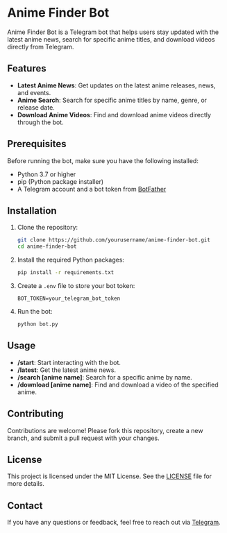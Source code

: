 # Anime Finder Bot

Anime Finder Bot is a Telegram bot that helps users stay updated with the latest anime news, search for specific anime titles, and download videos directly from Telegram.

## Features

- **Latest Anime News**: Get updates on the latest anime releases, news, and events.
- **Anime Search**: Search for specific anime titles by name, genre, or release date.
- **Download Anime Videos**: Find and download anime videos directly through the bot.

## Prerequisites

Before running the bot, make sure you have the following installed:

- Python 3.7 or higher
- pip (Python package installer)
- A Telegram account and a bot token from [BotFather](https://core.telegram.org/bots#botfather)

## Installation

1. Clone the repository:

    ```bash
    git clone https://github.com/yourusername/anime-finder-bot.git
    cd anime-finder-bot
    ```

2. Install the required Python packages:

    ```bash
    pip install -r requirements.txt
    ```

3. Create a `.env` file to store your bot token:

    ```plaintext
    BOT_TOKEN=your_telegram_bot_token
    ```

4. Run the bot:

    ```bash
    python bot.py
    ```

## Usage

- **/start**: Start interacting with the bot.
- **/latest**: Get the latest anime news.
- **/search [anime name]**: Search for a specific anime by name.
- **/download [anime name]**: Find and download a video of the specified anime.

## Contributing

Contributions are welcome! Please fork this repository, create a new branch, and submit a pull request with your changes.

## License

This project is licensed under the MIT License. See the [LICENSE](LICENSE) file for more details.

## Contact

If you have any questions or feedback, feel free to reach out via [Telegram](https://t.me/yourusername).

